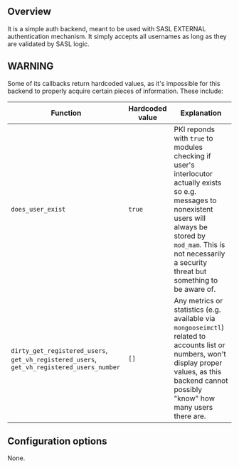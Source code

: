 ## Overview

It is a simple auth backend, meant to be used with SASL EXTERNAL authentication mechanism.
It simply accepts all usernames as long as they are validated by SASL logic.

## WARNING

Some of its callbacks return hardcoded values, as it's impossible for this backend to properly acquire certain pieces of information.
These include:

| Function | Hardcoded value | Explanation |
| ---------- | ----------------- | ----------- |
| `does_user_exist` | `true` | PKI reponds with `true` to modules checking if user's interlocutor actually exists so e.g. messages to nonexistent users will always be stored by `mod_mam`. This is not necessarily a security threat but something to be aware of. |
| `dirty_get_registered_users`, `get_vh_registered_users`, `get_vh_registered_users_number` | `[]` | Any metrics or statistics (e.g. available via `mongooseimctl`) related to accounts list or numbers, won't display proper values, as this backend cannot possibly "know" how many users there are. |

## Configuration options

None.

